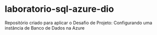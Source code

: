 # laboratorio-sql-azure-dio
Repositório criado para aplicar o Desafio de Projeto: Configurando uma instância de Banco de Dados na Azure
